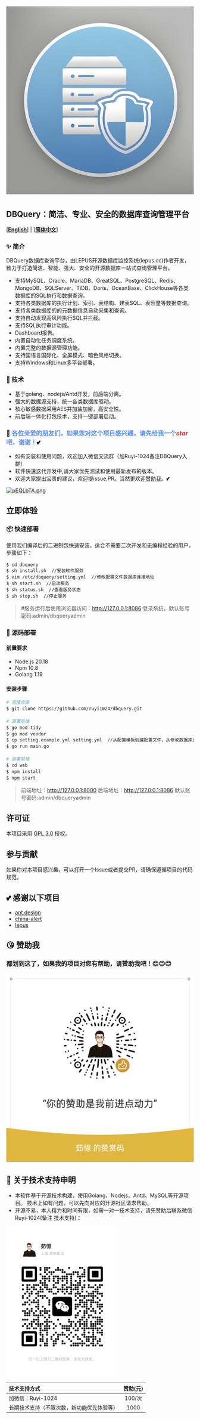 # ![DBQuery](./static/image/avatar.jpg)

## DBQuery：简洁、专业、安全的数据库查询管理平台

[[**English**](README.md)] | [[**简体中文**](README_zh.md)]

###  ✨ 简介
DBQuery数据库查询平台，由LEPUS开源数据库监控系统(lepus.cc)作者开发，致力于打造简洁、智能、强大、安全的开源数据库一站式查询管理平台。
- 支持MySQL、Oracle、MariaDB、GreatSQL、PostgreSQL、Redis、MongoDB、SQLServer、TiDB、Doris、OceanBase、ClickHouse等各类数据库的SQL执行和数据查询。
- 支持各类数据库的执行计划、索引、表结构、建表SQL、表容量等数据查询。
- 支持各类数据库的的元数据信息自动采集和查询。
- 支持自动发现高风险执行SQL并拦截。
- 支持SQL执行审计功能。
- Dashboard报告。
- 内置自动化任务调度系统。
- 内置完整的数据源管理功能。
- 支持国语言国际化、全屏模式、暗色风格切换。
- 支持Windows和Linux多平台部署。

### 🧩 技术
- 基于golang、nodejs/Antd开发，前后端分离。
- 强大的数据源支持，统一各类数据库驱动。
- 核心敏感数据采用AES并加盐加密，高安全性。
- 前后端一体化打包技术，支持一键部署启动。

### 💬 <span style="color: #568DF4;">各位亲爱的朋友们，如果您对这个项目感兴趣，请先给我一个<i style="color: #EA2626;">star</i>吧，谢谢！</span>💕
- 如有安装和使用问题，欢迎加入微信交流群（加Ruyi-1024备注DBQuery入群）
- 软件快速迭代开发中,请大家优先测试和使用最新发布的版本。
- 欢迎大家提出宝贵的建议，欢迎提issue,PR。当然更欢迎[赞助我](#都划到这了如果我的项目对您有帮助请赞助我吧)。💕

[![pEQLbTA.png](https://s21.ax1x.com/2025/02/21/pEQLbTA.png)](https://imgse.com/i/pEQLbTA)

## 立即体验
### 📦 快速部署
使用我们编译后的二进制包快速安装，适合不需要二次开发和无编程经验的用户，步骤如下：
```bash
$ cd dbquery
$ sh install.sh  //安装软件服务
$ vim /etc/dbquery/setting.yml  //修改配置文件数据库连接地址
$ sh start.sh  //启动服务
$ sh status.sh  //查看服务状态
$ sh stop.sh  //停止服务
```
> #服务运行后使用浏览器访问：http://127.0.0.1:8086 登录系统，默认账号密码:admin/dbqueryadmin

### 🦄 源码部署
#### 前置要求
- Node.js 20.18
- Npm 10.8
- Golang 1.19

#### 安装步骤
```bash
# 克隆仓库
$ git clone https://github.com/ruyi1024/dbquery.git

# 部署后端
$ go mod tidy
$ go mod vendor
$ cp setting.example.yml setting.yml  //从配置模板创建配置文件，从修改数据库连接地址
$ go run main.go

# 部署前端
$ cd web
$ npm install
$ npm start
```
>  前端地址：http://127.0.0.1:8000 
>  后端地址：http://127.0.0.1:8086
>  默认账号密码:admin/dbqueryadmin


## 许可证
本项目采用 [GPL 3.0](https://www.gnu.org/software/shishi/manual/html_node_db/a7966.html) 授权。

## 参与贡献
如果你对本项目感兴趣，可以打开一个Issue或者提交PR，请确保遵循项目的代码规范。


## 💕 感谢以下项目
- [ant.design](https://ant.design/index-cn)
- [china-alert](https://github.com/china-alert/ueh)
- [lepus](https://github.com/ruyi1024/lepus)

## 😘 赞助我
### 都划到这了，如果我的项目对您有帮助，请赞助我吧！😊😊😊
 ![wxpay.jpg](./static/image/wxpay.jpg) 

## 🐳 关于技术支持申明
- 本软件基于开源技术构建，使用Golang、Nodejs、Antd、MySQL等开源项目。 技术上如有问题，可以先向对应的开源社区请求帮助。
- 开源不易，本人精力和时间有限，如需一对一技术支持，请先赞助后联系微信Ruyi-1024(备注 技术支持)：

<img src="./static/image/wechat.jpg" width="301px" height="402px" alt="ArvinLovegood">


| 技术支持方式                          | 赞助(元) | 
|:--------------------------------|:-----:|
| 加微信：Ruyi-1024| 100/次 |
| 长期技术支持（不限次数，新功能优先体验等）            | 1000  | 
